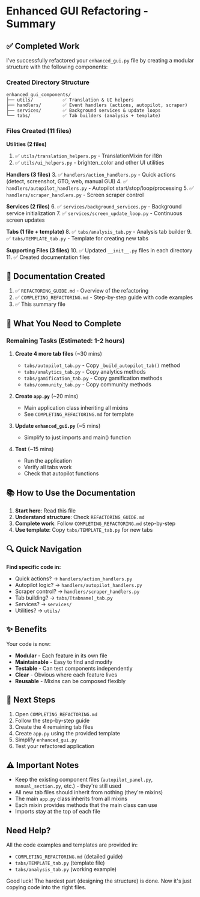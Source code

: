 # Enhanced GUI Refactoring - Summary

## ✅ Completed Work

I've successfully refactored your `enhanced_gui.py` file by creating a modular structure with the following components:

### Created Directory Structure

```
enhanced_gui_components/
├── utils/           ✅ Translation & UI helpers
├── handlers/        ✅ Event handlers (actions, autopilot, scraper)
├── services/        ✅ Background services & update loops
└── tabs/            ✅ Tab builders (analysis + template)
```

### Files Created (11 files)

**Utilities (2 files)**
1. ✅ `utils/translation_helpers.py` - TranslationMixin for i18n
2. ✅ `utils/ui_helpers.py` - brighten_color and other UI utilities

**Handlers (3 files)**
3. ✅ `handlers/action_handlers.py` - Quick actions (detect, screenshot, GTO, web, manual GUI)
4. ✅ `handlers/autopilot_handlers.py` - Autopilot start/stop/loop/processing
5. ✅ `handlers/scraper_handlers.py` - Screen scraper control

**Services (2 files)**
6. ✅ `services/background_services.py` - Background service initialization
7. ✅ `services/screen_update_loop.py` - Continuous screen updates

**Tabs (1 file + template)**
8. ✅ `tabs/analysis_tab.py` - Analysis tab builder
9. ✅ `tabs/TEMPLATE_tab.py` - Template for creating new tabs

**Supporting Files (3 files)**
10. ✅ Updated `__init__.py` files in each directory
11. ✅ Created documentation files

## 📝 Documentation Created

1. ✅ `REFACTORING_GUIDE.md` - Overview of the refactoring
2. ✅ `COMPLETING_REFACTORING.md` - Step-by-step guide with code examples
3. ✅ This summary file

## 🎯 What You Need to Complete

### Remaining Tasks (Estimated: 1-2 hours)

1. **Create 4 more tab files** (~30 mins)
   - `tabs/autopilot_tab.py` - Copy `_build_autopilot_tab()` method
   - `tabs/analytics_tab.py` - Copy analytics methods
   - `tabs/gamification_tab.py` - Copy gamification methods  
   - `tabs/community_tab.py` - Copy community methods

2. **Create `app.py`** (~20 mins)
   - Main application class inheriting all mixins
   - See `COMPLETING_REFACTORING.md` for template

3. **Update `enhanced_gui.py`** (~5 mins)
   - Simplify to just imports and main() function

4. **Test** (~15 mins)
   - Run the application
   - Verify all tabs work
   - Check that autopilot functions

## 📚 How to Use the Documentation

1. **Start here**: Read this file
2. **Understand structure**: Check `REFACTORING_GUIDE.md`
3. **Complete work**: Follow `COMPLETING_REFACTORING.md` step-by-step
4. **Use template**: Copy `tabs/TEMPLATE_tab.py` for new tabs

## 🔍 Quick Navigation

**Find specific code in:**
- Quick actions? → `handlers/action_handlers.py`
- Autopilot logic? → `handlers/autopilot_handlers.py`  
- Scraper control? → `handlers/scraper_handlers.py`
- Tab building? → `tabs/[tabname]_tab.py`
- Services? → `services/`
- Utilities? → `utils/`

## ✨ Benefits

Your code is now:
- **Modular** - Each feature in its own file
- **Maintainable** - Easy to find and modify
- **Testable** - Can test components independently
- **Clear** - Obvious where each feature lives
- **Reusable** - Mixins can be composed flexibly

## 🚀 Next Steps

1. Open `COMPLETING_REFACTORING.md`
2. Follow the step-by-step guide
3. Create the 4 remaining tab files
4. Create `app.py` using the provided template
5. Simplify `enhanced_gui.py`
6. Test your refactored application

## ⚠️ Important Notes

- Keep the existing component files (`autopilot_panel.py`, `manual_section.py`, etc.) - they're still used
- All new tab files should inherit from nothing (they're mixins)
- The main `app.py` class inherits from all mixins
- Each mixin provides methods that the main class can use
- Imports stay at the top of each file

## Need Help?

All the code examples and templates are provided in:
- `COMPLETING_REFACTORING.md` (detailed guide)
- `tabs/TEMPLATE_tab.py` (template file)
- `tabs/analysis_tab.py` (working example)

Good luck! The hardest part (designing the structure) is done. Now it's just copying code into the right files.
